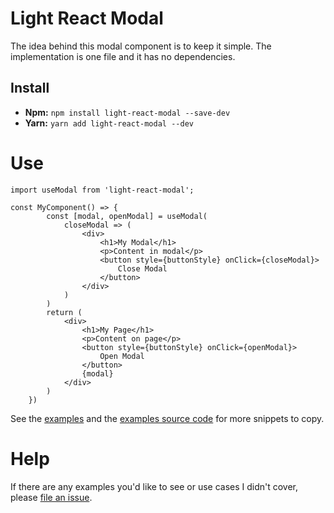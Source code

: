 # Light React Modal

The idea behind this modal component is to keep it simple. The implementation is one file and it has no dependencies.

## Install

- **Npm:** `npm install light-react-modal --save-dev`
- **Yarn:** `yarn add light-react-modal --dev`

# Use
```
import useModal from 'light-react-modal';

const MyComponent() => {
        const [modal, openModal] = useModal(
            closeModal => (
                <div>
                    <h1>My Modal</h1>
                    <p>Content in modal</p>
                    <button style={buttonStyle} onClick={closeModal}>
                        Close Modal
                    </button>
                </div>
            )
        )
        return (
            <div>
                <h1>My Page</h1>
                <p>Content on page</p>
                <button style={buttonStyle} onClick={openModal}>
                    Open Modal
                </button>
                {modal}
            </div>
        )
    })
```
See the [examples](https://benshope.github.io/light-react-modal) and the [examples source code](https://github.com/benshope/light-react-modal/blob/master/stories.js) for more snippets to copy.

# Help

If there are any examples you'd like to see or use cases I didn't cover, please [file an issue](https://github.com/benshope/light-react-modal/issues/new).
